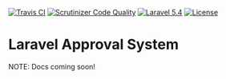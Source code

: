[![Travis CI](https://travis-ci.org/swatkins/laravel-approval-system.svg?branch=master)](https://travis-ci.org/swatkins/laravel-approval-system)
[![Scrutinizer Code Quality](https://scrutinizer-ci.com/g/swatkins/laravel-approval-system/badges/quality-score.png?b=master)](https://scrutinizer-ci.com/g/swatkins/laravel-approval-system/?branch=master)
[![Laravel 5.4](https://img.shields.io/badge/Laravel-5.x-brightgreen.svg)](http://laravel.com)
[![License](http://img.shields.io/badge/license-MIT-brightgreen.svg)](https://tldrlegal.com/license/mit-license)

# Laravel Approval System

NOTE: Docs coming soon!


